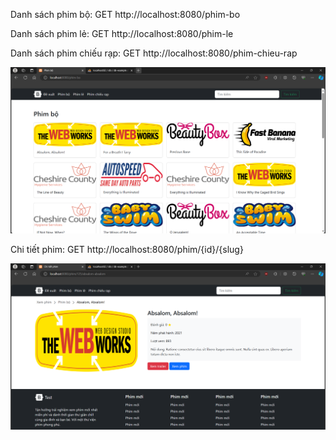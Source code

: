 Danh sách phim bộ: GET http://localhost:8080/phim-bo

Danh sách phim lẻ: GET http://localhost:8080/phim-le

Danh sách phim chiếu rạp: GET http://localhost:8080/phim-chieu-rap

![Detail](src/main/resources/static/images/1.png)

Chi tiết phim: GET http://localhost:8080/phim/{id}/{slug}

![Detail](src/main/resources/static/images/2.png)